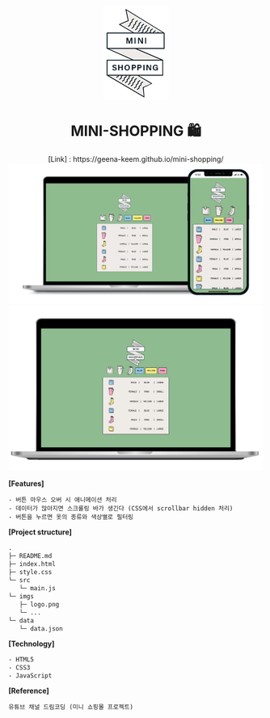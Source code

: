 <div align="center"><img src="./imgs/logo.png"></div>
<div align="center"><h1>MINI-SHOPPING 🛍</h1></div>

<div align="center">[Link] : https://geena-keem.github.io/mini-shopping/</div> 
<img src="./imgs/mini-shopping.png">

<img src="./imgs/mini-shopping.gif">

**[Features]**

```
- 버튼 마우스 오버 시 애니메이션 처리
- 데이터가 많아지면 스크롤링 바가 생긴다 (CSS에서 scrollbar hidden 처리)
- 버튼을 누르면 옷의 종류와 색상별로 필터링
```

**[Project structure]**

```
.
├─ README.md
├─ index.html
├─ style.css
└─ src
   └─ main.js
└─ imgs
   ├─ logo.png
   └─ ...
└─ data
   └─ data.json
```

**[Technology]**

```
- HTML5
- CSS3
- JavaScript
```

**[Reference]**

```
유튜브 채널 드림코딩 (미니 쇼핑몰 프로젝트)
```
